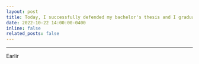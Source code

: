 ```yaml
---
layout: post
title: Today, I successfully defended my bachelor's thesis and I graduated from the Amirkabir University of Technology with Summa Cum Laude!
date: 2022-10-22 14:00:00-0400
inline: false
related_posts: false
---
```


***

Earlir
